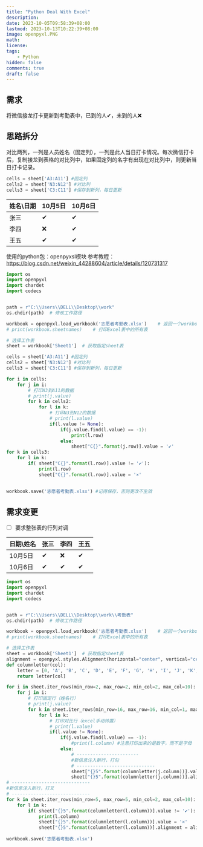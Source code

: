 ```yaml
---
title: "Python Deal With Excel"
description: 
date: 2023-10-05T09:58:39+08:00
lastmod: 2023-10-13T10:22:39+08:00
image: openpyxl.PNG
math: 
license: 
tags:
    - Python
hidden: false
comments: true
draft: false
---
```

## 需求
将微信接龙打卡更新到考勤表中，已到的人✔，未到的人❌

## 思路拆分
对比两列，一列是人员姓名（固定列），一列是此人当日打卡情况。每次微信打卡后，复制接龙到表格的对比列中，如果固定列的名字有出现在对比列中，则更新当日打卡记录。

```python
cells = sheet['A3:A11'] #固定列
cells2 = sheet['N3:N12'] #对比列
cells3 = sheet['C3:C11'] #保存到新列，每日更新
```

| 姓名\日期 | 10月5日 | 10月6日 |
| --------- | ------- | ------- |
| 张三      | ✔       | ✔       |
| 李四      | ❌      | ✔       |
| 王五      | ✔       | ✔       |


使用的python包：openpyxsl模块
参考教程：https://blog.csdn.net/weixin_44288604/article/details/120731317

```python
import os
import openpyxl
import chardet
import codecs


path = r"C:\\Users\\DELL\\Desktop\\work"
os.chdir(path)  # 修改工作路径

workbook = openpyxl.load_workbook('志愿者考勤表.xlsx')	# 返回一个workbook数据类型的值
# print(workbook.sheetnames)	# 打印Excel表中的所有表

# 选择工作表
sheet = workbook['Sheet1']  # 获取指定sheet表

cells = sheet['A3:A11'] #固定列
cells2 = sheet['N3:N12'] #对比列
cells3 = sheet['C3:C11'] #保存到新列，每日更新

for i in cells:
    for j in i:
        # 打印A3到A11的数据
        # print(j.value)
        for k in cells2:
            for l in k:
                # 打印N3到N12的数据
                # print(l.value)
                if(l.value != None):
                    if(j.value.find(l.value) == -1):
                        print(l.row)
                    else:
                        sheet["C{}".format(j.row)].value = '✔'
for k in cells3:
    for l in k:
        if( sheet["C{}".format(l.row)].value != '✔'):
            print(l.row)
            sheet["C{}".format(l.row)].value = '×'
            
            
workbook.save('志愿者考勤表.xlsx') #记得保存，否则更改不生效
```

## 需求变更
- [ ] 要求整张表的行列对调

| 日期\姓名 | 张三 | 李四 | 王五 |
| --------- | ---- | ---- | ---- |
| 10月5日   | ✔    | ❌    | ✔     |
| 10月6日   | ✔   | ✔    |  ✔    |

```python
import os
import openpyxl
import chardet
import codecs


path = r"C:\\Users\\DELL\\Desktop\\work\\考勤表"
os.chdir(path)  # 修改工作路径

workbook = openpyxl.load_workbook('志愿者考勤表.xlsx')	# 返回一个workbook数据类型的值
# print(workbook.sheetnames)	# 打印Excel表中的所有表

# 选择工作表
sheet = workbook['Sheet1']  # 获取指定sheet表
alignment = openpyxl.styles.Alignment(horizontal="center", vertical="center", text_rotation=0, wrap_text=True) # 设置对齐格式
def columnletter(col):
    letter = [0, 'A', 'B', 'C', 'D', 'E', 'F', 'G', 'H', 'I', 'J', 'K', 'L', 'M', 'N']
    return letter[col]

for i in sheet.iter_rows(min_row=2, max_row=2, min_col=2, max_col=10):
    for j in i:
        # 打印固定行（姓名行）
        # print(j.value)
        for k in sheet.iter_rows(min_row=16, max_row=16, min_col=1, max_col=10):
            for l in k:
                # 打印对比行（excel手动转置）
                # print(l.value)
                if(l.value != None):
                    if(j.value.find(l.value) == -1):
                        #print(l.column) #注意打印出来的是数字，而不是字母
                    else:
                        # -----------------------
                        #新信息注入新行，打勾     
                        # -----------------------------
                        sheet["{}5".format(columnletter(j.column))].value = '✔'
                        sheet["{}5".format(columnletter(j.column))].alignment = alignment
# -----------------------------                        
#新信息注入新行，打叉            
# -----------------------------            
for k in sheet.iter_rows(min_row=5, max_row=5, min_col=2, max_col=10):
    for l in k:
        if( sheet["{}5".format(columnletter(l.column))].value != '✔'):
            print(l.column)
            sheet["{}5".format(columnletter(l.column))].value = '×'
            sheet["{}5".format(columnletter(l.column))].alignment = alignment            
            
workbook.save('志愿者考勤表.xlsx')
```
